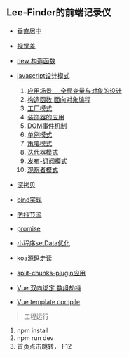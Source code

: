 ## Lee-Finder的前端记录仪
- [垂直居中](https://github.com/leefinder/blogs/tree/master/src/html-css/css-center)

- [视觉差](https://github.com/leefinder/blogs/tree/master/src/html-css/parallax-scroll)

- [new 构造函数](https://github.com/leefinder/blogs/tree/master/src/js-think/new-function)

- [javascript设计模式](https://github.com/leefinder/blogs/tree/master/src/js-think/design-mode)
    1. [应用场景___全局变量与对象的设计](https://github.com/leefinder/blogs/tree/master/src/js-think/design-mode/day-1)
    2. [构造函数 面向对象编程](https://github.com/leefinder/blogs/tree/master/src/js-think/design-mode/day-2)
    3. [工厂模式](https://github.com/leefinder/blogs/tree/master/src/js-think/design-mode/day-3)
    4. [装饰器的应用](https://github.com/leefinder/blogs/tree/master/src/js-think/design-mode/day-4)
    5. [DOM事件机制](https://github.com/leefinder/blogs/tree/master/src/js-think/design-mode/day-5)
    6. [单例模式](https://github.com/leefinder/blogs/tree/master/src/js-think/design-mode/day-6)
    7. [策略模式](https://github.com/leefinder/blogs/tree/master/src/js-think/design-mode/day-7)
    8. [迭代器模式](https://github.com/leefinder/blogs/tree/master/src/js-think/design-mode/day-8)
    9. [发布-订阅模式](https://github.com/leefinder/blogs/tree/master/src/js-think/design-mode/day-9)
    10. [观察者模式](https://github.com/leefinder/blogs/tree/master/src/js-think/design-mode/day-10)
    
- [深拷贝](https://github.com/leefinder/blogs/tree/master/src/js-think/clone-deep)

- [bind实现](https://github.com/leefinder/blogs/tree/master/src/js-think/bind-call-apply)

- [防抖节流](https://github.com/leefinder/blogs/tree/master/src/js-think/debounce-throttle)

- [promise](https://github.com/leefinder/blogs/tree/master/src/js-think/promise)

- [小程序setData优化](https://github.com/leefinder/blogs/tree/master/src/mini-app/setData-throttle)

- [koa源码走读](https://github.com/leefinder/blogs/tree/master/src/node/koa)

- [split-chunks-plugin应用](https://github.com/leefinder/blogs/tree/master/src/webpack/split-chunks)

- [Vue 双向绑定 数组劫持](https://github.com/leefinder/blogs/tree/master/src/vue/mvvm)

- [Vue template compile](https://github.com/lidong9211/blogs/tree/master/src/vue/template-compile)

> 工程运行

1. npm install
2. npm run dev
3. 首页点击跳转， F12 
